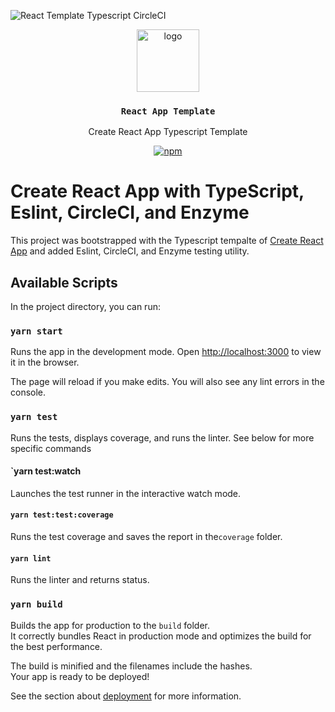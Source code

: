 ![React Template Typescript CircleCI](https://circleci.com/gh/jessgusclark/react-template-typescript.svg?style=svg)

<p align="middle">
  <img src="https://www.rifos.org/assets/img/logo.svg" alt="logo" height="100" >
</p>
<h3 align="middle"><code>React App Template</code></h3>
<p align="middle">
  Create React App Typescript Template
</p>
<p align="middle">
  <a href="https://circleci.com/gh/jessgusclark/react-template-typescript">
    <img src="https://img.shields.io/circleci/build/github/jessgusclark/react-template-typescript?label=CircleCI" alt="npm" />
  </a>
</p>


# Create React App with TypeScript, Eslint, CircleCI, and Enzyme

This project was bootstrapped with the Typescript tempalte of [Create React App](https://github.com/facebook/create-react-app) and added Eslint, CircleCI, and Enzyme testing utility.

## Available Scripts

In the project directory, you can run:

### `yarn start`

Runs the app in the development mode.
Open [http://localhost:3000](http://localhost:3000) to view it in the browser.

The page will reload if you make edits.
You will also see any lint errors in the console.

### `yarn test`

Runs the tests, displays coverage, and runs the linter. See below for more specific commands

#### `yarn test:watch

Launches the test runner in the interactive watch mode.

#### `yarn test:test:coverage`

Runs the test coverage and saves the report in the`coverage` folder. 

#### `yarn lint`

Runs the linter and returns status.

### `yarn build`

Builds the app for production to the `build` folder.\
It correctly bundles React in production mode and optimizes the build for the best performance.

The build is minified and the filenames include the hashes.\
Your app is ready to be deployed!

See the section about [deployment](https://facebook.github.io/create-react-app/docs/deployment) for more information.
